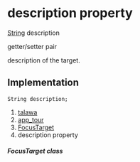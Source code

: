 
<div>

# description property

</div>


[String](https://api.flutter.dev/flutter/dart-core/String-class.html)
description


getter/setter pair




description of the target.



## Implementation

``` language-dart
String description;
```







1.  [talawa](../../index.html)
2.  [app_tour](../../models_app_tour/)
3.  [FocusTarget](../../models_app_tour/FocusTarget-class.html)
4.  description property

##### FocusTarget class







